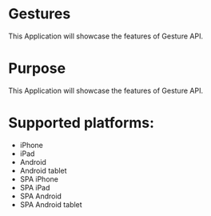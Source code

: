 Gestures
=========

This Application will showcase the features of Gesture API.


# Purpose
This Application will showcase the features of Gesture API.

# Supported platforms:
* iPhone
* iPad
* Android
* Android tablet
* SPA iPhone
* SPA iPad
* SPA Android
* SPA Android tablet 

